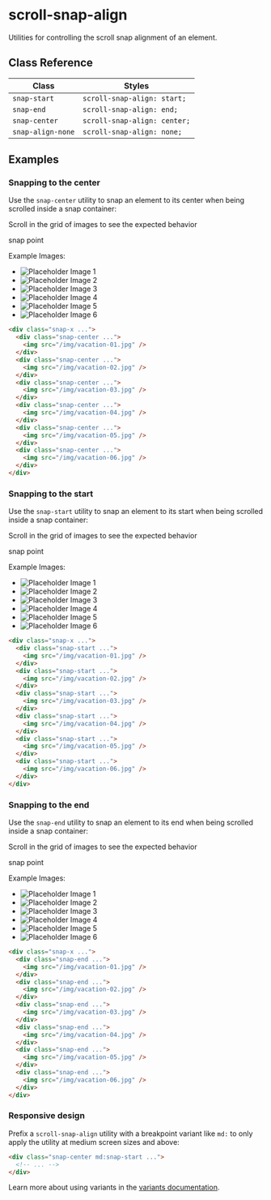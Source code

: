 # scroll-snap-align

Utilities for controlling the scroll snap alignment of an element.

## Class Reference

| Class             | Styles                        |
| ----------------- | ----------------------------- |
| `snap-start`      | `scroll-snap-align: start;`   |
| `snap-end`        | `scroll-snap-align: end;`     |
| `snap-center`     | `scroll-snap-align: center;`  |
| `snap-align-none` | `scroll-snap-align: none;`    |

## Examples

### Snapping to the center

Use the `snap-center` utility to snap an element to its center when being scrolled inside a snap container:

Scroll in the grid of images to see the expected behavior

snap point

<!-- Image placeholders - you would need to replace these with actual image links if needed -->
<!-- In a real Markdown context, these image links would point to your images -->
<!-- For LLM context, descriptive alt text is more important than actual images -->

Example Images:

-  ![Placeholder Image 1](placeholder_image_1.png)
-  ![Placeholder Image 2](placeholder_image_2.png)
-  ![Placeholder Image 3](placeholder_image_3.png)
-  ![Placeholder Image 4](placeholder_image_4.png)
-  ![Placeholder Image 5](placeholder_image_5.png)
-  ![Placeholder Image 6](placeholder_image_6.png)

```html
<div class="snap-x ...">
  <div class="snap-center ...">
    <img src="/img/vacation-01.jpg" />
  </div>
  <div class="snap-center ...">
    <img src="/img/vacation-02.jpg" />
  </div>
  <div class="snap-center ...">
    <img src="/img/vacation-03.jpg" />
  </div>
  <div class="snap-center ...">
    <img src="/img/vacation-04.jpg" />
  </div>
  <div class="snap-center ...">
    <img src="/img/vacation-05.jpg" />
  </div>
  <div class="snap-center ...">
    <img src="/img/vacation-06.jpg" />
  </div>
</div>
```

### Snapping to the start

Use the `snap-start` utility to snap an element to its start when being scrolled inside a snap container:

Scroll in the grid of images to see the expected behavior

snap point

<!-- Image placeholders - you would need to replace these with actual image links if needed -->
<!-- In a real Markdown context, these image links would point to your images -->
<!-- For LLM context, descriptive alt text is more important than actual images -->

Example Images:

-  ![Placeholder Image 1](placeholder_image_1.png)
-  ![Placeholder Image 2](placeholder_image_2.png)
-  ![Placeholder Image 3](placeholder_image_3.png)
-  ![Placeholder Image 4](placeholder_image_4.png)
-  ![Placeholder Image 5](placeholder_image_5.png)
-  ![Placeholder Image 6](placeholder_image_6.png)

```html
<div class="snap-x ...">
  <div class="snap-start ...">
    <img src="/img/vacation-01.jpg" />
  </div>
  <div class="snap-start ...">
    <img src="/img/vacation-02.jpg" />
  </div>
  <div class="snap-start ...">
    <img src="/img/vacation-03.jpg" />
  </div>
  <div class="snap-start ...">
    <img src="/img/vacation-04.jpg" />
  </div>
  <div class="snap-start ...">
    <img src="/img/vacation-05.jpg" />
  </div>
  <div class="snap-start ...">
    <img src="/img/vacation-06.jpg" />
  </div>
</div>
```

### Snapping to the end

Use the `snap-end` utility to snap an element to its end when being scrolled inside a snap container:

Scroll in the grid of images to see the expected behavior

snap point

<!-- Image placeholders - you would need to replace these with actual image links if needed -->
<!-- In a real Markdown context, these image links would point to your images -->
<!-- For LLM context, descriptive alt text is more important than actual images -->

Example Images:

-  ![Placeholder Image 1](placeholder_image_1.png)
-  ![Placeholder Image 2](placeholder_image_2.png)
-  ![Placeholder Image 3](placeholder_image_3.png)
-  ![Placeholder Image 4](placeholder_image_4.png)
-  ![Placeholder Image 5](placeholder_image_5.png)
-  ![Placeholder Image 6](placeholder_image_6.png)

```html
<div class="snap-x ...">
  <div class="snap-end ...">
    <img src="/img/vacation-01.jpg" />
  </div>
  <div class="snap-end ...">
    <img src="/img/vacation-02.jpg" />
  </div>
  <div class="snap-end ...">
    <img src="/img/vacation-03.jpg" />
  </div>
  <div class="snap-end ...">
    <img src="/img/vacation-04.jpg" />
  </div>
  <div class="snap-end ...">
    <img src="/img/vacation-05.jpg" />
  </div>
  <div class="snap-end ...">
    <img src="/img/vacation-06.jpg" />
  </div>
</div>
```

### Responsive design

Prefix a `scroll-snap-align` utility with a breakpoint variant like `md:` to only apply the utility at medium screen sizes and above:

```html
<div class="snap-center md:snap-start ...">
  <!-- ... -->
</div>
```

Learn more about using variants in the [variants documentation](https://tailwindcss.com/docs/hover-focus-and-other-states).
